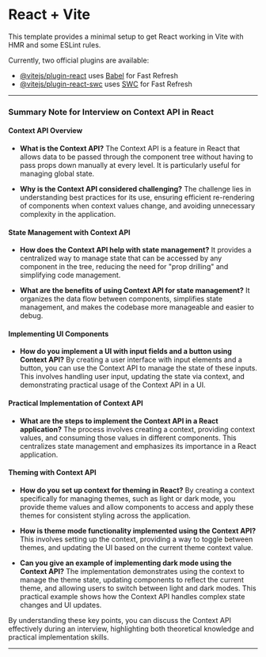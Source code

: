 # React + Vite

This template provides a minimal setup to get React working in Vite with HMR and some ESLint rules.

Currently, two official plugins are available:

- [@vitejs/plugin-react](https://github.com/vitejs/vite-plugin-react/blob/main/packages/plugin-react/README.md) uses [Babel](https://babeljs.io/) for Fast Refresh
- [@vitejs/plugin-react-swc](https://github.com/vitejs/vite-plugin-react-swc) uses [SWC](https://swc.rs/) for Fast Refresh

---

### Summary Note for Interview on Context API in React

#### Context API Overview
- **What is the Context API?**
  The Context API is a feature in React that allows data to be passed through the component tree without having to pass props down manually at every level. It is particularly useful for managing global state.

- **Why is the Context API considered challenging?**
  The challenge lies in understanding best practices for its use, ensuring efficient re-rendering of components when context values change, and avoiding unnecessary complexity in the application.

#### State Management with Context API
- **How does the Context API help with state management?**
  It provides a centralized way to manage state that can be accessed by any component in the tree, reducing the need for "prop drilling" and simplifying code management.

- **What are the benefits of using Context API for state management?**
  It organizes the data flow between components, simplifies state management, and makes the codebase more manageable and easier to debug.

#### Implementing UI Components
- **How do you implement a UI with input fields and a button using Context API?**
  By creating a user interface with input elements and a button, you can use the Context API to manage the state of these inputs. This involves handling user input, updating the state via context, and demonstrating practical usage of the Context API in a UI.

#### Practical Implementation of Context API
- **What are the steps to implement the Context API in a React application?**
  The process involves creating a context, providing context values, and consuming those values in different components. This centralizes state management and emphasizes its importance in a React application.

#### Theming with Context API
- **How do you set up context for theming in React?**
  By creating a context specifically for managing themes, such as light or dark mode, you provide theme values and allow components to access and apply these themes for consistent styling across the application.

- **How is theme mode functionality implemented using the Context API?**
  This involves setting up the context, providing a way to toggle between themes, and updating the UI based on the current theme context value.

- **Can you give an example of implementing dark mode using the Context API?**
  The implementation demonstrates using the context to manage the theme state, updating components to reflect the current theme, and allowing users to switch between light and dark modes. This practical example shows how the Context API handles complex state changes and UI updates.

By understanding these key points, you can discuss the Context API effectively during an interview, highlighting both theoretical knowledge and practical implementation skills.

--- 
